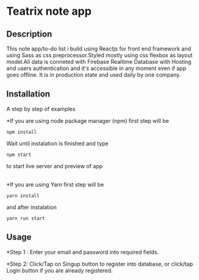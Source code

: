 # Teatrix note app

## Description
This note app/to-do list i build using Reactjs for front end framework and using Sass as css preprocessor.Styled mostly using css flexbox as layout model.All data is conneted with Firebase Realtime Database with Hosting and users authentication and it's accessible in any moment even if app goes offline.
It is in production state and used daily by one company.<br>

## Installation
A step by step of examples <br>

*If you are using node package manager (npm) first step will be <br>

`npm install`<br>

Wait until instalation is finished and type<br>

`npm start`<br>

to start live server and preview of app <br><br>


*If you are using Yarn first step will be <br>

`yarn install`<br>

and after instalation<br>

`yarn run start`<br>

## Usage 

*Step 1 : Enter your email and password into required fields.<br>

*Step 2: Click/Tap on Singup button to register into database,
or click/tap Login button if you are already registered.
